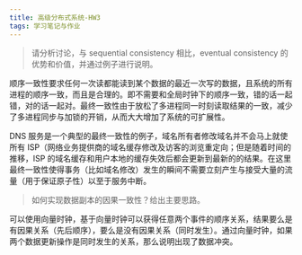 ```yaml
---
title: 高级分布式系统-HW3
tags: 学习笔记与作业
---
```


> 请分析讨论，与 sequential consistency 相比，eventual consistency 的优势和价值，并通过例子进行说明。

顺序一致性要求任何一次读都能读到某个数据的最近一次写的数据，且系统的所有进程的顺序一致，而且是合理的。即不需要和全局时钟下的顺序一致，错的话一起错，对的话一起对。最终一致性由于放松了多进程同一时刻读取结果的一致，减少了多进程同步与加锁的开销，从而大大增加了系统的可扩展性。

DNS 服务是一个典型的最终一致性的例子，域名所有者修改域名并不会马上就使所有 ISP（网络业务提供商的域名缓存修改及访客的浏览重定向；但是随着时间的推移，ISP 的域名缓存和用户本地的缓存失效后都会更新到最新的的结果。在这里最终一致性使得事务（比如域名修改）发生的瞬间不需要立刻产生与接受大量的流量（用于保证原子性）以至于服务中断。

> 如何实现数据副本的因果一致性？给出主要思路。

可以使用向量时钟，基于向量时钟可以获得任意两个事件的顺序关系，结果要么是有因果关系（先后顺序），要么是没有因果关系（同时发生）。通过向量时钟，如果两个数据更新操作是同时发生的关系，那么说明出现了数据冲突。
